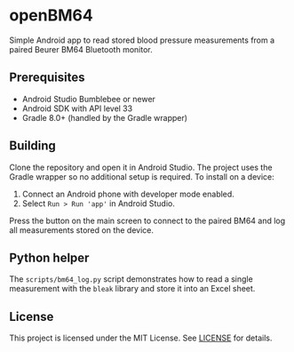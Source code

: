# openBM64

Simple Android app to read stored blood pressure measurements from a paired Beurer BM64 Bluetooth monitor.

## Prerequisites

- Android Studio Bumblebee or newer
- Android SDK with API level 33
- Gradle 8.0+ (handled by the Gradle wrapper)

## Building

Clone the repository and open it in Android Studio. The project uses the Gradle wrapper so no additional setup is required. To install on a device:

1. Connect an Android phone with developer mode enabled.
2. Select `Run > Run 'app'` in Android Studio.

Press the button on the main screen to connect to the paired BM64 and log all measurements stored on the device.

## Python helper

The `scripts/bm64_log.py` script demonstrates how to read a single measurement with the `bleak` library and store it into an Excel sheet.

## License

This project is licensed under the MIT License. See [LICENSE](LICENSE) for details.
